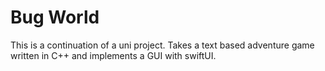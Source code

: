# Bug World

This is a continuation of a uni project. Takes a text based adventure game written in C++ and implements a GUI with swiftUI.
